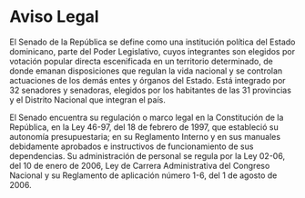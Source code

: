 # Aviso Legal

El Senado de la República se define como una institución política del Estado dominicano, parte del Poder Legislativo, cuyos integrantes son elegidos por votación popular directa escenificada en un territorio determinado, de donde emanan disposiciones que regulan la vida nacional y se controlan actuaciones de los demás entes y órganos del Estado. Está integrado por 32 senadores y senadoras, elegidos por los habitantes de las 31 provincias y el Distrito Nacional que integran el país.

El Senado encuentra su regulación o marco legal en la Constitución de la República, en la Ley 46-97, del 18 de febrero de 1997, que estableció su autonomía presupuestaria; en su Reglamento Interno y en sus manuales debidamente aprobados e instructivos de funcionamiento de sus dependencias. Su administración de personal se regula por la Ley 02-06, del 10 de enero de 2006, Ley de Carrera Administrativa del Congreso Nacional y su Reglamento de aplicación número 1-6, del 1 de agosto de 2006.